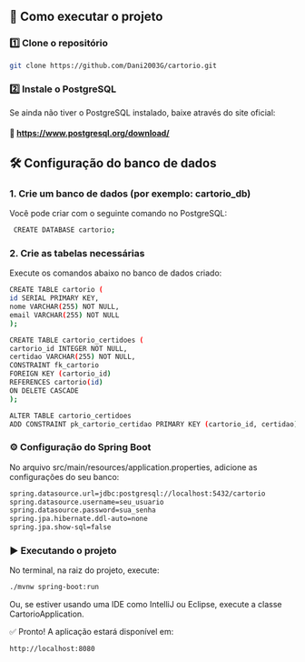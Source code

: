 ## 🚀 Como executar o projeto
### 1️⃣ Clone o repositório
```bash
git clone https://github.com/Dani2003G/cartorio.git
```

### 2️⃣ Instale o PostgreSQL <br>
Se ainda não tiver o PostgreSQL instalado, baixe através do site oficial:<br>
#### 🔗 https://www.postgresql.org/download/

## 🛠️ Configuração do banco de dados
### 1. Crie um banco de dados (por exemplo: cartorio_db)
Você pode criar com o seguinte comando no PostgreSQL:
```bash
 CREATE DATABASE cartorio;
 ```

### 2. Crie as tabelas necessárias
   Execute os comandos abaixo no banco de dados criado:
```bash
CREATE TABLE cartorio (
id SERIAL PRIMARY KEY,
nome VARCHAR(255) NOT NULL,
email VARCHAR(255) NOT NULL
);
```
```bash
CREATE TABLE cartorio_certidoes (
cartorio_id INTEGER NOT NULL,
certidao VARCHAR(255) NOT NULL,
CONSTRAINT fk_cartorio
FOREIGN KEY (cartorio_id)
REFERENCES cartorio(id)
ON DELETE CASCADE
);
```
```bash
ALTER TABLE cartorio_certidoes
ADD CONSTRAINT pk_cartorio_certidao PRIMARY KEY (cartorio_id, certidao);
```

### ⚙️ Configuração do Spring Boot
No arquivo src/main/resources/application.properties, adicione as configurações do seu banco:
```bash
spring.datasource.url=jdbc:postgresql://localhost:5432/cartorio
spring.datasource.username=seu_usuario
spring.datasource.password=sua_senha
spring.jpa.hibernate.ddl-auto=none
spring.jpa.show-sql=false
```

### ▶️ Executando o projeto
No terminal, na raiz do projeto, execute:
```bash
./mvnw spring-boot:run
```
Ou, se estiver usando uma IDE como IntelliJ ou Eclipse, execute a classe CartorioApplication.

✅ Pronto!
A aplicação estará disponível em:
```bash
http://localhost:8080
```
